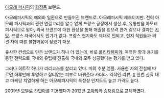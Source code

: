 [아모레 퍼시픽](%EC%95%84%EB%AA%A8%EB%A0%88%20%ED%8D%BC%EC%8B%9C%ED%94%BD.md)의
[화장품](%ED%99%94%EC%9E%A5%ED%92%88.md) 브랜드.

아모레퍼시픽의 해외화 일환으로 만들어진 브랜드로. 아모레퍼시픽 제조이지만. 전혀 아모레 퍼시픽과의 관련 연결고리를 알수 없게 프랑스 공장에서
생산 후, 유통만을 아모레 퍼시픽으로 맡아, 외국 브랜드에 대한 환상을 통해 매출을 얻으려 한거 같으나 결과는
[시망](%EC%8B%9C%EB%A7%9D.md). 프랑스 자국에서도 인기가 없다. 프랑스 현지화도 제대로 안되고, 현지 직원들과 의견
차에 따른 불협화음이 잦았기 때문.

유사한 컨셉으로 만든 브랜드가 하나 더 있는데, 바로 [롤리타렘피카](%EB%A1%A4%EB%A6%AC%ED%83%80%20%EB%A0%98%ED%94%BC%EC%B9%B4.md). 독특한 향과
용기를 통한 전략으로 국내와 유럽에 진출해 국내외 모두 성공했다는 평가를 받고 있다.

그러나 히트작 하나가 리리코스를 살리고 있다. 마의 수분 앰플. 사용한 자의 전설에 따르면 하루만에 투명하고 잡티없는 피부로 바꿔준다
카더라. 역작인 리뷰. [#](http://blog.daum.net/namnan/7753560) 한번 신작 내고 마케팅 치열하게 하는
아모레퍼시픽의 특성상 인지도도 높고 가격도 높다.

2009년 모델로 [신민아](%EC%8B%A0%EB%AF%BC%EC%95%84.md)를 기용했다가 2012년
[고아라](%EA%B3%A0%EC%95%84%EB%9D%BC.md)와
[송재림](%EC%86%A1%EC%9E%AC%EB%A6%BC.md)으로 교체하였다.

